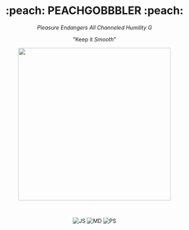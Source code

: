 <h1 align="center">:peach:    PEACHGOBBBLER    :peach:</h1>
<em><p align="center">Pleasure Endangers All Channeled Humility G<p></em>
<p align="center">"Keep it <em>Smooth</em>"<p>
<p align="center">
<img width="400" src="https://user-images.githubusercontent.com/109111999/193733109-aa2cf9b7-62fe-4e49-aa91-e3619689fd77.png" align="center">
</p>
<br>
<p align="center">
<img alt="JS" src="https://img.shields.io/badge/--F7DF1E?logo=javascript&logoColor=000"> <img alt="MD" src="https://img.shields.io/badge/Made%20with-Markdown-1f425f.svg"> <img alt="PS" src="https://img.shields.io/badge/--31A8FF?logo=adobe%20photoshop&logoColor=000">
</p>

